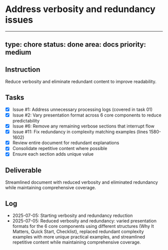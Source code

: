 # Address verbosity and redundancy issues

---
type: chore
status: done
area: docs
priority: medium
---


## Instruction
Reduce verbosity and eliminate redundant content to improve readability.

## Tasks
- [x] Issue #1: Address unnecessary processing logs (covered in task 01)
- [x] Issue #2: Vary presentation format across 6 core components to reduce predictability
- [x] Issue #6: Remove any remaining verbose sections that interrupt flow
- [x] Issue #11: Fix redundancy in complexity matching examples (lines 1580-1602)
- [x] Review entire document for redundant explanations
- [x] Consolidate repetitive content where possible
- [x] Ensure each section adds unique value

## Deliverable
Streamlined document with reduced verbosity and eliminated redundancy while maintaining comprehensive coverage.

## Log
- 2025-07-05: Starting verbosity and redundancy reduction
- 2025-07-05: Reduced verbosity and redundancy: varied presentation formats for the 6 core components using different structures (Why It Matters, Quick Start, Checklist), replaced redundant complexity examples with more unique practical examples, and streamlined repetitive content while maintaining comprehensive coverage.
